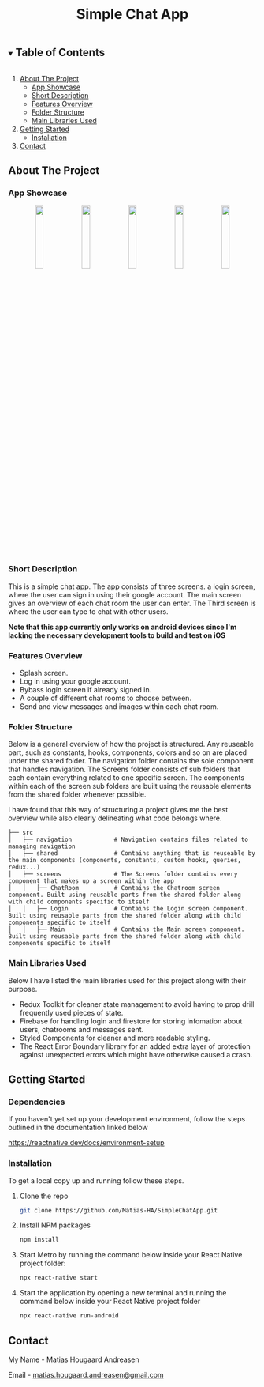 <!--
*** Thanks for checking out the Best-README-Template. If you have a suggestion
*** that would make this better, please fork the repo and create a pull request
*** or simply open an issue with the tag "enhancement".
*** Thanks again! Now go create something AMAZING! :D
***
***
***
*** To avoid retyping too much info. Do a search and replace for the following:
*** github_username, repo_name, twitter_handle, email, project_title, project_description
-->



<!-- PROJECT SHIELDS -->
<!--
*** I'm using markdown "reference style" links for readability.
*** Reference links are enclosed in brackets [ ] instead of parentheses ( ).
*** See the bottom of this document for the declaration of the reference variables
*** for contributors-url, forks-url, etc. This is an optional, concise syntax you may use.
*** https://www.markdownguide.org/basic-syntax/#reference-style-links
-->




<!-- PROJECT LOGO -->
<br />
<p align="center">
  <h1 align="center">Simple Chat App</h1>
</p>

<!-- TABLE OF CONTENTS -->
<details open="open">
  <summary><h2 style="display: inline-block">Table of Contents</h2></summary>
  <ol>
    <li>
      <a href="#about-the-project">About The Project</a>
      <ul>
        <li><a href="#app-showcase">App Showcase</a></li>
        <li><a href="#short-description">Short Description</a></li>
        <li><a href="#features-overview">Features Overview</a></li>
        <li><a href="#folder-structure">Folder Structure</a></li>
        <li><a href="#main-libraries-used">Main Libraries Used</a></li>
      </ul>
    </li>
    <li>
      <a href="#getting-started">Getting Started</a>
      <ul>
        <li><a href="#installation">Installation</a></li>
      </ul>
    </li>
    <li><a href="#contact">Contact</a></li>
  </ol>
</details>





<!-- ABOUT THE PROJECT -->
## About The Project

### App Showcase

<div align="center">
  <img src="https://user-images.githubusercontent.com/84104310/139360161-a9f5bb80-35f1-4f6b-bde5-74c2650b10f7.jpg" width="18%"></img>
  <img src="https://user-images.githubusercontent.com/84104310/139361866-577a3725-fd2f-450b-9ba5-e32a0b384d72.jpg" width="18%"></img>
  <img src="https://user-images.githubusercontent.com/84104310/139362204-3bb1af84-eade-4858-9733-a8d4cc98df57.jpg" width="18%"></img>
  <img src="https://user-images.githubusercontent.com/84104310/139362209-881a602e-defc-49b1-8b19-aaf881dc2a06.jpg" width="18%"></img>
  <img src="https://user-images.githubusercontent.com/84104310/139361640-ac08160d-2e12-4981-a2cd-a123e14c30e4.jpg" width="18%"></img>
</div>

### Short Description

This is a simple chat app. The app consists of three screens. a login screen, where the user can sign in using their google account. The main screen gives an overview of each chat room the user can enter. The Third screen is where the user can type to chat with other users.

<b>Note that this app currently only works on android devices since I'm lacking the necessary development tools to build and test on iOS</b>

### Features Overview

- Splash screen.
- Log in using your google account.
- Bybass login screen if already signed in.
- A couple of different chat rooms to choose between.
- Send and view messages and images within each chat room.

### Folder Structure

Below is a general overview of how the project is structured. Any reuseable part, such as constants, hooks, components, colors and so on are placed under the shared folder. The navigation folder contains the sole component that handles navigation. The Screens folder consists of sub folders that each contain everything related to one specific screen. The components within each of the screen sub folders are built using the reusable elements from the shared folder whenever possible.

I have found that this way of structuring a project gives me the best overview while also clearly delineating what code belongs where.

    ├── src                   
    │   ├── navigation            # Navigation contains files related to managing navigation  
    │   ├── shared                # Contains anything that is reuseable by the main components (components, constants, custom hooks, queries, redux...)
    │   ├── screens               # The Screens folder contains every component that makes up a screen within the app
    │   │   ├── ChatRoom          # Contains the Chatroom screen component. Built using reusable parts from the shared folder along with child components specific to itself
    │   │   ├── Login             # Contains the Login screen component. Built using reusable parts from the shared folder along with child components specific to itself
    │   │   ├── Main              # Contains the Main screen component. Built using reusable parts from the shared folder along with child components specific to itself
    


### Main Libraries Used

Below I have listed the main libraries used for this project along with their purpose.

* []() Redux Toolkit for cleaner state management to avoid having to prop drill frequently used pieces of state.
* []() Firebase for handling login and firestore for storing infomation about users, chatrooms and messages sent.
* []() Styled Components for cleaner and more readable styling.
* []() The React Error Boundary library for an added extra layer of protection against unexpected errors which might have otherwise caused a crash.


<!-- GETTING STARTED -->

## Getting Started

### Dependencies

If you haven't yet set up your development environment, follow the steps outlined in the documentation linked below

https://reactnative.dev/docs/environment-setup

### Installation

To get a local copy up and running follow these steps.

1. Clone the repo
   ```sh
   git clone https://github.com/Matias-HA/SimpleChatApp.git
   ```
2. Install NPM packages
   ```sh
   npm install
   ```
3. Start Metro by running the command below inside your React Native project folder:
   ```sh
   npx react-native start
   ```
4. Start the application by opening a new terminal and running the command below inside your React Native project folder
   ```sh
   npx react-native run-android
   ```
   
<!-- CONTACT -->

## Contact

My Name - Matias Hougaard Andreasen

Email - matias.hougaard.andreasen@gmail.com


<!-- MARKDOWN LINKS & IMAGES -->

